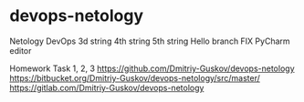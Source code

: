 # devops-netology
Netology DevOps
3d string
4th string
5th string
Hello branch FIX
PyCharm editor

Homework
Task 1, 2, 3
https://github.com/Dmitriy-Guskov/devops-netology
https://bitbucket.org/Dmitriy-Guskov/devops-netology/src/master/
https://gitlab.com/Dmitriy-Guskov/devops-netology
